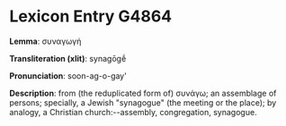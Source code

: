 # Lexicon Entry G4864

**Lemma**: συναγωγή

**Transliteration (xlit)**: synagōgḗ

**Pronunciation**: soon-ag-o-gay'

**Description**:
from (the reduplicated form of) συνάγω; an assemblage of persons; specially, a Jewish "synagogue" (the meeting or the place); by analogy, a Christian church:--assembly, congregation, synagogue.
